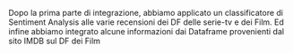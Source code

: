 Dopo la prima parte di integrazione, abbiamo applicato un classificatore di Sentiment Analysis alle varie recensioni dei DF delle serie-tv e dei Film.
Ed infine abbiamo integrato alcune informazioni dai Dataframe provenienti dal sito IMDB sul DF dei Film

